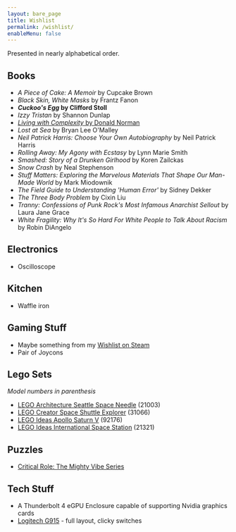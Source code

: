 ```yaml
---
layout: bare_page
title: Wishlist
permalink: /wishlist/
enableMenu: false
---
```


Presented in nearly alphabetical order.

## Books
* *A Piece of Cake: A Memoir* by Cupcake Brown
* *Black Skin, White Masks* by Frantz Fanon
* ***Cuckoo's Egg* by Clifford Stoll**
* *Izzy Tristan* by Shannon Dunlap
* [*Living with Complexity* by Donald Norman](https://mitpress.mit.edu/books/living-complexity)
* *Lost at Sea* by Bryan Lee O'Malley
* *Neil Patrick Harris: Choose Your Own Autobiography* by Neil Patrick
Harris
* *Rolling Away: My Agony with Ecstasy* by Lynn Marie Smith
* *Smashed: Story of a Drunken Girlhood* by Koren Zailckas
* *Snow Crash* by Neal Stephenson
* *Stuff Matters: Exploring the Marvelous Materials That Shape Our
Man-Made World* by Mark Miodownik
* *The Field Guide to Understanding 'Human Error'* by Sidney Dekker
* *The Three Body Problem* by Cixin Liu
* *Tranny: Confessions of Punk Rock's Most Infamous Anarchist Sellout*
by Laura Jane Grace
* *White Fragility: Why It's So Hard For White People to Talk About
Racism* by Robin DiAngelo

## Electronics
* Oscilloscope

## Kitchen
* Waffle iron

## Gaming Stuff
* Maybe something from my [Wishlist on Steam](https://store.steampowered.com/wishlist/id/prplecake)
* Pair of Joycons

## Lego Sets
*Model numbers in parenthesis*
* [LEGO Architecture Seattle Space
  Needle](https://www.amazon.com/dp/B0025W1PMS) (21003)
* [LEGO Creator Space Shuttle Explorer](https://www.amazon.com/dp/B0711MPYJN) (31066)
* [LEGO Ideas Apollo Saturn V](https://www.amazon.com/dp/B071G3QMS2) (92176)
* [LEGO Ideas International Space
  Station](https://www.amazon.com/dp/B083JWZNW7) (21321)

## Puzzles
* [Critical Role: The Mighty Vibe Series](https://shop.critrole.com/products/critical-role-the-mighty-vibe-series-caduceus1000-piece-jigsaw-puzzle)

## Tech Stuff
* A Thunderbolt 4 eGPU Enclosure capable of supporting Nvidia graphics
cards
* [Logitech
  G915](https://www.logitechg.com/en-us/products/gaming-keyboards/g915-low-profile-wireless-mechanical-gaming-keyboard.html)
  \- full layout, clicky switches
